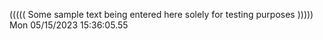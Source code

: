 ((((( Some sample text being entered here solely for testing purposes ))))) Mon 05/15/2023 15:36:05.55
